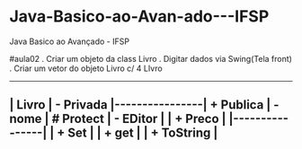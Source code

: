 # Java-Basico-ao-Avan-ado---IFSP
Java Basico ao Avançado - IFSP


#aula02 
. Criar um objeto da class Livro
. Digitar dados via Swing(Tela front)
. Criar um vetor do objeto Livro c/ 4 LIvro
  _ _ _ _ _ _ _ _ 
| Livro          |   - Privada
|----------------|   + Publica
| - nome         |   # Protect
| - EDitor       |
| + Preco        |
|----------------|
| + Set          |
| + get          |
| + ToString     |
 ----------------

